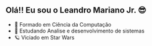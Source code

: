 ## Olá!! Eu sou o Leandro Mariano Jr. 😎


- 🌱 Formado em Ciência da Computação
- 🌱 Estudando Analise e desenvolvimento de sistemas
- 🪐 Viciado em Star Wars
